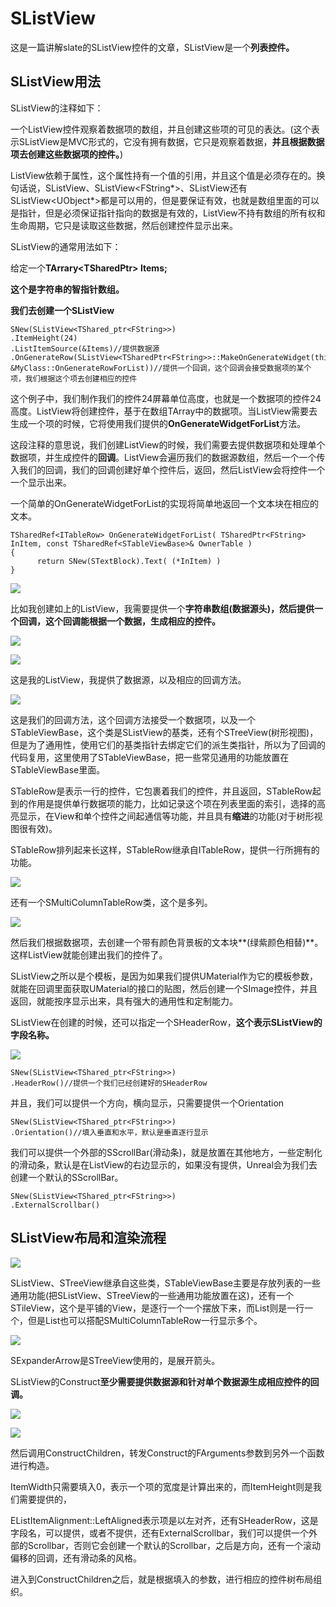 # SListView

这是一篇讲解slate的SListView控件的文章，SListView是一个**列表控件。**

## **SListView用法**

SListView的注释如下：

一个ListView控件观察着数据项的数组，并且创建这些项的可见的表达。(这个表示SListView是MVC形式的，它没有拥有数据，它只是观察着数据，**并且根据数据项去创建这些数据项的控件。**)

ListView依赖于属性，这个属性持有一个值的引用，并且这个值是必须存在的。换句话说，SListView<FString>、SListView<FString*>、SListView<FString>还有SListView<UObject*>都是可以用的，但是要保证有效，也就是数组里面的可以是指针，但是必须保证指针指向的数据是有效的，ListView不持有数组的所有权和生命周期，它只是读取这些数据，然后创建控件显示出来。

SListView的通常用法如下：

给定一个**TArrary<TSharedPtr<FString>> Items;**

**这个是字符串的智指针数组。**

**我们去创建一个SListView**

```
SNew(SListView<TShared_ptr<FString>>)
.ItemHeight(24)
.ListItemSource(&Items)//提供数据源
.OnGenerateRow(SListView<TSharedPtr<FString>>::MakeOnGenerateWidget(this, &MyClass::OnGenerateRowForList))//提供一个回调，这个回调会接受数据项的某个项，我们根据这个项去创建相应的控件
```

这个例子中，我们制作我们的控件24屏幕单位高度，也就是一个数据项的控件24高度。ListView将创建控件，基于在数组TArray中的数据项。当ListView需要去生成一个项的时候，它将使用我们提供的**OnGenerateWidgetForList**方法。

这段注释的意思说，我们创建ListView的时候，我们需要去提供数据项和处理单个数据项，并生成控件的**回调**。ListView会遍历我们的数据源数组，然后一个一个传入我们的回调，我们的回调创建好单个控件后，返回，然后ListView会将控件一个一个显示出来。

一个简单的OnGenerateWidgetForList的实现将简单地返回一个文本块在相应的文本。

```
TSharedRef<ITableRow> OnGenerateWidgetForList( TSharedPtr<FString> InItem, const TSharedRef<STableViewBase>& OwnerTable )
{
      return SNew(STextBlock).Text( (*InItem) )
}
```

![](_static/Image/Slate/SListView1.jpg)







比如我创建如上的ListView，我需要提供一个**字符串数组(数据源头)，然后提供一个回调，这个回调能根据一个数据，生成相应的控件。**

![](_static/Image/Slate/SListView2.jpg)







![](_static/Image/Slate/SListView3.jpg)







这是我的ListView，我提供了数据源，以及相应的回调方法。

![](_static/Image/Slate/SListView4.jpg)







这是我们的回调方法，这个回调方法接受一个数据项，以及一个STableViewBase，这个类是SListView的基类，还有个STreeView(树形视图)，但是为了通用性，使用它们的基类指针去绑定它们的派生类指针，所以为了回调的代码复用，这里使用了STableViewBase，把一些常见通用的功能放置在STableViewBase里面。

STableRow是表示一行的控件，它包裹着我们的控件，并且返回，STableRow起到的作用是提供单行数据项的能力，比如记录这个项在列表里面的索引，选择的高亮显示，在View和单个控件之间起通信等功能，并且具有**缩进**的功能(对于树形视图很有效)。

STableRow排列起来长这样，STableRow继承自ITableRow，提供一行所拥有的功能。

![](_static/Image/Slate/SListView5.jpg)







还有一个SMultiColumnTableRow类，这个是多列。

![](_static/Image/Slate/SListView6.jpg)







然后我们根据数据项，去创建一个带有颜色背景板的文本块**(绿紫颜色相替)**。这样ListView就能创建出我们的控件了。

SListView之所以是个模板，是因为如果我们提供UMaterial作为它的模板参数，就能在回调里面获取UMaterial的接口的贴图，然后创建一个SImage控件，并且返回，就能按序显示出来，具有强大的通用性和定制能力。

SListView在创建的时候，还可以指定一个SHeaderRow，**这个表示SListView的字段名称。**

![](_static/Image/Slate/SListView7.jpg)







```
SNew(SListView<TShared_ptr<FString>>)
.HeaderRow()//提供一个我们已经创建好的SHeaderRow
```

并且，我们可以提供一个方向，横向显示，只需要提供一个Orientation

```
SNew(SListView<TShared_ptr<FString>>)
.Orientation()//填入垂直和水平，默认是垂直逐行显示
```

我们可以提供一个外部的SScrollBar(滑动条)，就是放置在其他地方，一些定制化的滑动条，默认是在ListView的右边显示的，如果没有提供，Unreal会为我们去创建一个默认的SScrollBar。

```
SNew(SListView<TShared_ptr<FString>>)
.ExternalScrollbar()
```

## SListView布局和渲染流程

![](_static/Image/Slate/SListView8.jpg)







SListView、STreeView继承自这些类，STableViewBase主要是存放列表的一些通用功能(把SListView、STreeView的一些通用功能放置在这)，还有一个STileView，这个是平铺的View，是逐行一个一个摆放下来，而List则是一行一个，但是List也可以搭配SMultiColumnTableRow一行显示多个。

![](_static/Image/Slate/SListView9.jpg)







SExpanderArrow是STreeView使用的，是展开箭头。

SListView的Construct**至少需要提供数据源和针对单个数据源生成相应控件的回调。**

![](_static/Image/Slate/SListView10.jpg)







![](_static/Image/Slate/SListView11.jpg)







然后调用ConstructChildren，转发Construct的FArguments参数到另外一个函数进行构造。

ItemWidth只需要填入0，表示一个项的宽度是计算出来的，而ItemHeight则是我们需要提供的，

EListItemAlignment::LeftAligned表示项是以左对齐，还有SHeaderRow，这是字段名，可以提供，或者不提供，还有ExternalScrollbar，我们可以提供一个外部的Scrollbar，否则它会创建一个默认的Scrollbar，之后是方向，还有一个滚动偏移的回调，还有滑动条的风格。

进入到ConstructChildren之后，就是根据填入的参数，进行相应的控件树布局组织。

